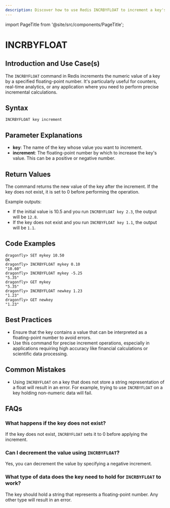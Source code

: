 ```yaml
---
description: Discover how to use Redis INCRBYFLOAT to increment a key's float value.
---
```


import PageTitle from '@site/src/components/PageTitle';

# INCRBYFLOAT

<PageTitle title="Redis INCRBYFLOAT Explained (Better Than Official Docs)" />

## Introduction and Use Case(s)

The `INCRBYFLOAT` command in Redis increments the numeric value of a key by a specified floating-point number. It's particularly useful for counters, real-time analytics, or any application where you need to perform precise incremental calculations.

## Syntax

```cli
INCRBYFLOAT key increment
```

## Parameter Explanations

- **key**: The name of the key whose value you want to increment.
- **increment**: The floating-point number by which to increase the key's value. This can be a positive or negative number.

## Return Values

The command returns the new value of the key after the increment. If the key does not exist, it is set to 0 before performing the operation.

Example outputs:

- If the initial value is 10.5 and you run `INCRBYFLOAT key 2.3`, the output will be `12.8`.
- If the key does not exist and you run `INCRBYFLOAT key 1.1`, the output will be `1.1`.

## Code Examples

```cli
dragonfly> SET mykey 10.50
OK
dragonfly> INCRBYFLOAT mykey 0.10
"10.60"
dragonfly> INCRBYFLOAT mykey -5.25
"5.35"
dragonfly> GET mykey
"5.35"
dragonfly> INCRBYFLOAT newkey 1.23
"1.23"
dragonfly> GET newkey
"1.23"
```

## Best Practices

- Ensure that the key contains a value that can be interpreted as a floating-point number to avoid errors.
- Use this command for precise increment operations, especially in applications requiring high accuracy like financial calculations or scientific data processing.

## Common Mistakes

- Using `INCRBYFLOAT` on a key that does not store a string representation of a float will result in an error. For example, trying to use `INCRBYFLOAT` on a key holding non-numeric data will fail.

## FAQs

### What happens if the key does not exist?

If the key does not exist, `INCRBYFLOAT` sets it to 0 before applying the increment.

### Can I decrement the value using `INCRBYFLOAT`?

Yes, you can decrement the value by specifying a negative increment.

### What type of data does the key need to hold for `INCRBYFLOAT` to work?

The key should hold a string that represents a floating-point number. Any other type will result in an error.
